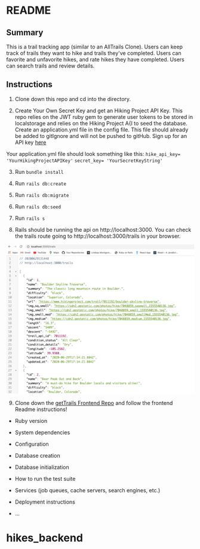 # README


 ## Summary

This is a trail tracking app (similar to an AllTrails Clone). Users can keep track of trails they want to hike and trails they've completed. Users can favorite and unfavorite hikes, and rate hikes they have completed. Users can search trails and review details.  

## Instructions 

1. Clone down this repo and cd into the directory. 

2. Create Your Own Secret Key and get an Hiking Project API Key. This repo relies on the JWT ruby gem to generate user tokens to be stored in localstorage and relies on the Hiking Project A{I to seed the database. Create an application.yml file in the config file. This file should already be added to gitIgnore and will not be pushed to gitHub. Sign up for an API key [here](https://www.hikingproject.com/data)

Your application.yml file should look something like this: 
`hike_api_key= 'YourHikingProjectAPIKey'`
`secret_key= 'YourSecretKeyString'`

3. Run `bundle install`

3. Run `rails db:create`

5. Run `rails db:migrate`

6. Run `rails db:seed`

7. Run `rails s`

8. Rails should be running the api on http://localhost:3000. You can check the trails route going to http://localhost:3000/trails in your browser.

![alt trail route](trails.png)

9. Clone down the [getTrails Frontend Repo](https://github.com/marykang09/hikes_frontend) and follow the frontend Readme instructions! 


* Ruby version

* System dependencies

* Configuration

* Database creation

* Database initialization

* How to run the test suite

* Services (job queues, cache servers, search engines, etc.)

* Deployment instructions

* ...
# hikes_backend
